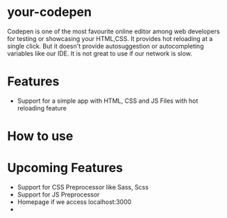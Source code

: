 # your-codepen
Codepen is one of the most favourite online editor among web developers for testing or showcasing your HTML,CSS. 
It provides hot reloading at a single click. But it doesn't provide autosuggestion or autocompleting variables like our IDE. 
It is not great to use if our network is slow. 

# Features
- Support for a simple app with HTML, CSS and JS Files with hot reloading feature

# How to use


# Upcoming Features
- Support for CSS Preprocessor like Sass, Scss
- Support for JS Preprocessor
- Homepage if we access localhost:3000
- 